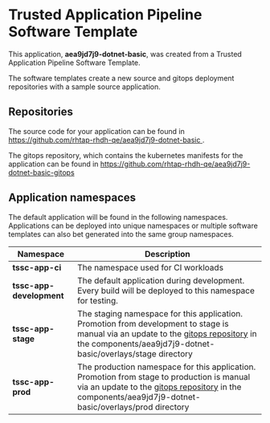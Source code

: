 # Trusted Application Pipeline Software Template

This application, **aea9jd7j9-dotnet-basic**, was created from a Trusted Application Pipeline Software Template.

The software templates create a new source and gitops deployment repositories with a sample source application. 

## Repositories

The source code for your application can be found in [https://github.com/rhtap-rhdh-qe/aea9jd7j9-dotnet-basic ](https://github.com/rhtap-rhdh-qe/aea9jd7j9-dotnet-basic ).
 
The gitops repository, which contains the kubernetes manifests for the application can be found in 
[https://github.com/rhtap-rhdh-qe/aea9jd7j9-dotnet-basic-gitops ](https://github.com/rhtap-rhdh-qe/aea9jd7j9-dotnet-basic-gitops ) 

## Application namespaces 

The default application will be found in the following namespaces. Applications can be deployed into unique namespaces or multiple software templates can also bet generated into the same group namespaces.  

|  Namespace   |  Description   |  
| -------- | -------- |
| **tssc-app-ci** | The namespace used for CI workloads |
| **tssc-app-development** | The default application during development. Every build will be deployed to this namespace for testing. |
| **tssc-app-stage** | The staging namespace for this application. Promotion from development to stage is manual via an update to the [gitops repository](https://github.com/rhtap-rhdh-qe/aea9jd7j9-dotnet-basic-gitops ) in the components/aea9jd7j9-dotnet-basic/overlays/stage directory |
| **tssc-app-prod** | The production namespace for this application. Promotion from stage to production is manual via an update to the [gitops repository](https://github.com/rhtap-rhdh-qe/aea9jd7j9-dotnet-basic-gitops ) in the components/aea9jd7j9-dotnet-basic/overlays/prod directory |